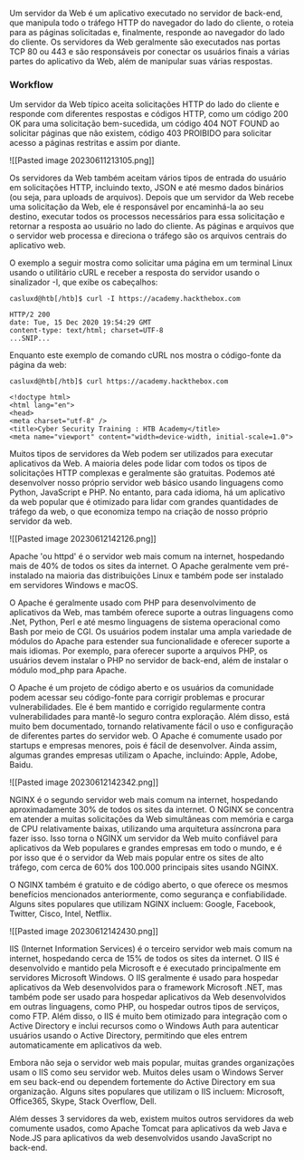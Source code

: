 Um servidor da Web é um aplicativo executado no servidor de back-end, que manipula todo o tráfego HTTP do navegador do lado do cliente, o roteia para as páginas solicitadas e, finalmente, responde ao navegador do lado do cliente. Os servidores da Web geralmente são executados nas portas TCP 80 ou 443 e são responsáveis ​​por conectar os usuários finais a várias partes do aplicativo da Web, além de manipular suas várias respostas.

### Workflow

Um servidor da Web típico aceita solicitações HTTP do lado do cliente e responde com diferentes respostas e códigos HTTP, como um código 200 OK para uma solicitação bem-sucedida, um código 404 NOT FOUND ao solicitar páginas que não existem, código 403 PROIBIDO para solicitar acesso a páginas restritas e assim por diante.

![[Pasted image 20230611213105.png]]

Os servidores da Web também aceitam vários tipos de entrada do usuário em solicitações HTTP, incluindo texto, JSON e até mesmo dados binários (ou seja, para uploads de arquivos). Depois que um servidor da Web recebe uma solicitação da Web, ele é responsável por encaminhá-la ao seu destino, executar todos os processos necessários para essa solicitação e retornar a resposta ao usuário no lado do cliente. As páginas e arquivos que o servidor web processa e direciona o tráfego são os arquivos centrais do aplicativo web.

O exemplo a seguir mostra como solicitar uma página em um terminal Linux usando o utilitário cURL e receber a resposta do servidor usando o sinalizador -I, que exibe os cabeçalhos:

```shell-session
casluxd@htb[/htb]$ curl -I https://academy.hackthebox.com

HTTP/2 200
date: Tue, 15 Dec 2020 19:54:29 GMT
content-type: text/html; charset=UTF-8
...SNIP...
```

Enquanto este exemplo de comando cURL nos mostra o código-fonte da página da web:

```shell-session
casluxd@htb[/htb]$ curl https://academy.hackthebox.com

<!doctype html>
<html lang="en">
<head>
<meta charset="utf-8" />
<title>Cyber Security Training : HTB Academy</title>
<meta name="viewport" content="width=device-width, initial-scale=1.0">
```

Muitos tipos de servidores da Web podem ser utilizados para executar aplicativos da Web. A maioria deles pode lidar com todos os tipos de solicitações HTTP complexas e geralmente são gratuitas. Podemos até desenvolver nosso próprio servidor web básico usando linguagens como Python, JavaScript e PHP. No entanto, para cada idioma, há um aplicativo da web popular que é otimizado para lidar com grandes quantidades de tráfego da web, o que economiza tempo na criação de nosso próprio servidor da web.

![[Pasted image 20230612142126.png]]

Apache 'ou httpd' é o servidor web mais comum na internet, hospedando mais de 40% de todos os sites da internet. O Apache geralmente vem pré-instalado na maioria das distribuições Linux e também pode ser instalado em servidores Windows e macOS.

O Apache é geralmente usado com PHP para desenvolvimento de aplicativos da Web, mas também oferece suporte a outras linguagens como .Net, Python, Perl e até mesmo linguagens de sistema operacional como Bash por meio de CGI. Os usuários podem instalar uma ampla variedade de módulos do Apache para estender sua funcionalidade e oferecer suporte a mais idiomas. Por exemplo, para oferecer suporte a arquivos PHP, os usuários devem instalar o PHP no servidor de back-end, além de instalar o módulo mod_php para Apache.

O Apache é um projeto de código aberto e os usuários da comunidade podem acessar seu código-fonte para corrigir problemas e procurar vulnerabilidades. Ele é bem mantido e corrigido regularmente contra vulnerabilidades para mantê-lo seguro contra exploração. Além disso, está muito bem documentado, tornando relativamente fácil o uso e configuração de diferentes partes do servidor web. O Apache é comumente usado por startups e empresas menores, pois é fácil de desenvolver. Ainda assim, algumas grandes empresas utilizam o Apache, incluindo: Apple, Adobe, Baidu.

![[Pasted image 20230612142342.png]]

NGINX é o segundo servidor web mais comum na internet, hospedando aproximadamente 30% de todos os sites da internet. O NGINX se concentra em atender a muitas solicitações da Web simultâneas com memória e carga de CPU relativamente baixas, utilizando uma arquitetura assíncrona para fazer isso. Isso torna o NGINX um servidor da Web muito confiável para aplicativos da Web populares e grandes empresas em todo o mundo, e é por isso que é o servidor da Web mais popular entre os sites de alto tráfego, com cerca de 60% dos 100.000 principais sites usando NGINX.

O NGINX também é gratuito e de código aberto, o que oferece os mesmos benefícios mencionados anteriormente, como segurança e confiabilidade. Alguns sites populares que utilizam NGINX incluem: Google, Facebook, Twitter, Cisco, Intel, Netflix.

![[Pasted image 20230612142430.png]]

IIS (Internet Information Services) é o terceiro servidor web mais comum na internet, hospedando cerca de 15% de todos os sites da internet. O IIS é desenvolvido e mantido pela Microsoft e é executado principalmente em servidores Microsoft Windows. O IIS geralmente é usado para hospedar aplicativos da Web desenvolvidos para o framework Microsoft .NET, mas também pode ser usado para hospedar aplicativos da Web desenvolvidos em outras linguagens, como PHP, ou hospedar outros tipos de serviços, como FTP. Além disso, o IIS é muito bem otimizado para integração com o Active Directory e inclui recursos como o Windows Auth para autenticar usuários usando o Active Directory, permitindo que eles entrem automaticamente em aplicativos da web.

Embora não seja o servidor web mais popular, muitas grandes organizações usam o IIS como seu servidor web. Muitos deles usam o Windows Server em seu back-end ou dependem fortemente do Active Directory em sua organização. Alguns sites populares que utilizam o IIS incluem: Microsoft, Office365, Skype, Stack Overflow, Dell.

Além desses 3 servidores da web, existem muitos outros servidores da web comumente usados, como Apache Tomcat para aplicativos da web Java e Node.JS para aplicativos da web desenvolvidos usando JavaScript no back-end.
